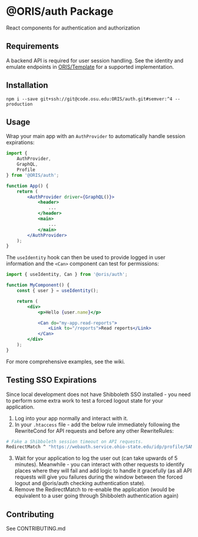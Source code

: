 
# @ORIS/auth Package

React components for authentication and authorization


## Requirements

A backend API is required for user session handling. See the identity and emulate endpoints in [ORIS/Template](https://code.osu.edu/ORIS/template/tree/master/api/endpoints) for a supported implementation.


## Installation

```
npm i --save git+ssh://git@code.osu.edu:ORIS/auth.git#semver:^4 --production
```


## Usage

Wrap your main app with an `AuthProvider` to automatically handle session expirations:

```jsx
import {
    AuthProvider,
    GraphQL,
    Profile
} from '@ORIS/auth';

function App() {
    return (
        <AuthProvider driver={GraphQL()}>
            <header>
                ...
            </header>
            <main>
                ...
            </main>
        </AuthProvider>
    );
}
```

The `useIdentity` hook can then be used to provide logged in user information and the `<Can>` component can test for permissions:

```jsx
import { useIdentity, Can } from '@oris/auth';

function MyComponent() {
    const { user } = useIdentity();

    return (
        <div>
            <p>Hello {user.name}</p>

            <Can do="my-app.read-reports">
                <Link to="/reports">Read reports</Link>
            </Can>
        </div>
    );
}
```

For more comprehensive examples, see the wiki.


## Testing SSO Expirations

Since local development does not have Shibboleth SSO installed - you need to perform some extra work to test a forced logout state for your application.

1. Log into your app normally and interact with it.
2. In your `.htaccess` file - add the below rule immediately following the RewriteCond for API requests and before any other RewriteRules:

```sh
# Fake a Shibboleth session timeout on API requests.
RedirectMatch ^ "https://webauth.service.ohio-state.edu/idp/profile/SAML2/Redirect/SSO?SAMLRequest=BadRequest"
```

3. Wait for your application to log the user out (can take upwards of 5 minutes). Meanwhile - you can interact with other requests to identify places where they will fail and add logic to handle it gracefully (as all API requests will give you failures during the window between the forced logout and @oris/auth checking authentication state).
4. Remove the RedirectMatch to re-enable the application (would be equivalent to a user going through Shibboleth authentication again)


## Contributing

See CONTRIBUTING.md

